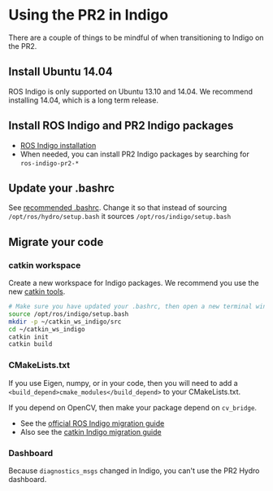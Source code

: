 # Using the PR2 in Indigo

There are a couple of things to be mindful of when transitioning to Indigo on the PR2.

## Install Ubuntu 14.04
ROS Indigo is only supported on Ubuntu 13.10 and 14.04.
We recommend installing 14.04, which is a long term release.

## Install ROS Indigo and PR2 Indigo packages
- [ROS Indigo installation](http://wiki.ros.org/indigo/Installation/Ubuntu)
- When needed, you can install PR2 Indigo packages by searching for `ros-indigo-pr2-*`

## Update your .bashrc
See [recommended .bashrc](../development_environment_setup/recommended_bashrc.md).
Change it so that instead of sourcing `/opt/ros/hydro/setup.bash` it sources `/opt/ros/indigo/setup.bash`

## Migrate your code
### catkin workspace
Create a new workspace for Indigo packages.
We recommend you use the new [catkin tools](https://catkin-tools.readthedocs.io/en/latest/index.html).
```bash
# Make sure you have updated your .bashrc, then open a new terminal window.
source /opt/ros/indigo/setup.bash
mkdir -p ~/catkin_ws_indigo/src
cd ~/catkin_ws_indigo
catkin init
catkin build
```

### CMakeLists.txt
If you use Eigen, numpy, or  in your code, then you will need to add a `<build_depend>cmake_modules</build_depend>` to your CMakeLists.txt.

If you depend on OpenCV, then make your package depend on `cv_bridge`.

- See the [official ROS Indigo migration guide](http://wiki.ros.org/indigo/Migration)
- Also see the [catkin Indigo migration guide](http://docs.ros.org/indigo/api/catkin/html/adv_user_guide/catkin_migration_indigo.html)

### Dashboard
Because `diagnostics_msgs` changed in Indigo, you can't use the PR2 Hydro dashboard.
